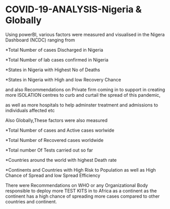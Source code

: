 # COVID-19-ANALYSIS-Nigeria & Globally

Using powerBI, various factors were measured and visualised in the Nigera Dashboard (NCDC) ranging from

*Total Number of cases Discharged in Nigeria

*Total Number of lab cases confirmed in Nigeria

*States in Nigeria with Highest No of Deaths

*States in Nigeria with High and low Recovery Chance

and also Recommendations on Private firm coming in to support in creating more ISOLATION centres to curb and curtail the spread of this pandemic, 

as well as more hospitals to help adminster treatment and admissions to individuals affected etc

Also Globally,These factors were also measured

*Total Number of cases and Active cases worlwide

*Total Number of Recovered cases worldwide

*Total number Of Tests carried out so far

*Countries around the world with highest Death rate

*Continents and Countries with High Risk to Population as well as High Chance of Spread and low Spread Efficiency

There were Recommendations on WHO or any Organizational Body responsible to deploy more TEST KITS in to Africa as a continent as the continent 
has a high chance of spreading more cases compared to other countries and continent.
